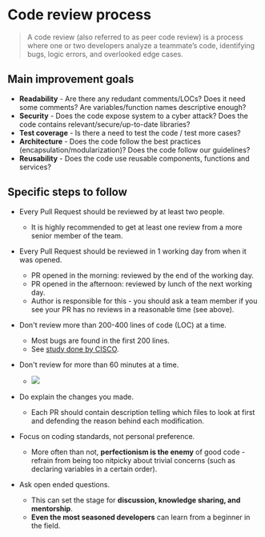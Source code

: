 # Code review process

> A code review (also referred to as peer code review) is a process where one or two developers analyze a teammate’s code, identifying bugs, logic errors, and overlooked edge cases.

## Main improvement goals

- **Readability** - Are there any redudant comments/LOCs? Does it need some comments? Are variables/function names descriptive enough?
- **Security** - Does the code expose system to a cyber attack? Does the code contains relevant/secure/up-to-date libraries?
- **Test coverage** - Is there a need to test the code / test more cases?
- **Architecture** - Does the code follow the best practices (encapsulation/modularization)? Does the code follow our guidelines?
- **Reusability** - Does the code use reusable components, functions and services?

## Specific steps to follow

- Every Pull Request should be reviewed by at least two people.

  - It is highly recommended to get at least one review from a more senior member of the team.

- Every Pull Request should be reviewed in 1 working day from when it was opened.

  - PR opened in the morning: reviewed by the end of the working day.
  - PR opened in the afternoon: reviewed by lunch of the next working day.
  - Author is responsible for this - you should ask a team member if you see your PR has no reviews in a reasonable time (see above).

- Don't review more than 200-400 lines of code (LOC) at a time.

  - Most bugs are found in the first 200 lines.
  - See [study done by CISCO](https://static1.smartbear.co/support/media/resources/cc/book/code-review-cisco-case-study.pdf).

- Don't review for more than 60 minutes at a time.

  - ![](https://i.imgur.com/eyhMRYo.png)

- Do explain the changes you made.

  - Each PR should contain description telling which files to look at first and defending the reason behind each modification.

- Focus on coding standards, not personal preference.

  - More often than not, **perfectionism is the enemy** of good code - refrain from being too nitpicky about trivial concerns (such as declaring variables in a certain order).

- Ask open ended questions.
  - This can set the stage for **discussion, knowledge sharing, and mentorship**.
  - **Even the most seasoned developers** can learn from a beginner in the field.
